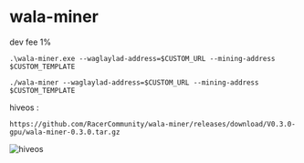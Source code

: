# wala-miner

dev fee 1%

```
.\wala-miner.exe --waglaylad-address=$CUSTOM_URL --mining-address $CUSTOM_TEMPLATE

./wala-miner --waglaylad-address=$CUSTOM_URL --mining-address $CUSTOM_TEMPLATE
```
hiveos :

```
https://github.com/RacerCommunity/wala-miner/releases/download/V0.3.0-gpu/wala-miner-0.3.0.tar.gz
```

![hiveos](https://github.com/user-attachments/assets/aa1f9d6c-6b11-407a-816d-884a2931d513)
